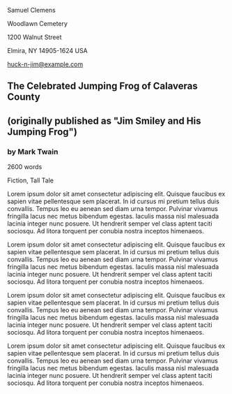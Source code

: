 <!--
Template: short story

- notice that I switched to dark mode for the on-screen version of this
  document. The PDF will be standard black on white.

-->

<style>
    /*
    @import url("https://toddwarner.io/pub/css/manuscript-css/manuscript.css");
    */
    @import url("../manuscript.css");
    :root {
        --m-marginalia: "Twain / Huck Finn / " counter(page);
    }
</style>

<div id="vpage" class="dark yellow">
<article id="manuscript">




[comment]: / "-------------------------- TITLE PAGE --------------------------"




<div class="m-page-header">                 <!-- page header (contact info) -->
<div class="m-contact">


Samuel Clemens

Woodlawn Cemetery

1200 Walnut Street

Elmira, NY 14905-1624 USA

huck-n-jim@example.com


</div>
</div> <!-- end m-page-header -->

<div class="m-title-header"> <!-- title header (title, byline, story facts) -->


# The Celebrated Jumping Frog of Calaveras County

## (originally published as "Jim Smiley and His Jumping Frog") 

### by Mark Twain


<div class="m-facts">


2600 words

Fiction, Tall Tale


</div>
</div> <!-- end m-title-header -->




[comment]: / "---------------------------- SCENES ----------------------------"




<section class="m-scene">


Lorem ipsum dolor sit amet consectetur adipiscing elit. Quisque faucibus ex
sapien vitae pellentesque sem placerat. In id cursus mi pretium tellus duis
convallis. Tempus leo eu aenean sed diam urna tempor. Pulvinar vivamus
fringilla lacus nec metus bibendum egestas. Iaculis massa nisl malesuada
lacinia integer nunc posuere. Ut hendrerit semper vel class aptent taciti
sociosqu. Ad litora torquent per conubia nostra inceptos himenaeos.

Lorem ipsum dolor sit amet consectetur adipiscing elit. Quisque faucibus ex
sapien vitae pellentesque sem placerat. In id cursus mi pretium tellus duis
convallis. Tempus leo eu aenean sed diam urna tempor. Pulvinar vivamus
fringilla lacus nec metus bibendum egestas. Iaculis massa nisl malesuada
lacinia integer nunc posuere. Ut hendrerit semper vel class aptent taciti
sociosqu. Ad litora torquent per conubia nostra inceptos himenaeos.


</section>
<section class="m-scene">


Lorem ipsum dolor sit amet consectetur adipiscing elit. Quisque faucibus ex
sapien vitae pellentesque sem placerat. In id cursus mi pretium tellus duis
convallis. Tempus leo eu aenean sed diam urna tempor. Pulvinar vivamus
fringilla lacus nec metus bibendum egestas. Iaculis massa nisl malesuada
lacinia integer nunc posuere. Ut hendrerit semper vel class aptent taciti
sociosqu. Ad litora torquent per conubia nostra inceptos himenaeos.

Lorem ipsum dolor sit amet consectetur adipiscing elit. Quisque faucibus ex
sapien vitae pellentesque sem placerat. In id cursus mi pretium tellus duis
convallis. Tempus leo eu aenean sed diam urna tempor. Pulvinar vivamus
fringilla lacus nec metus bibendum egestas. Iaculis massa nisl malesuada
lacinia integer nunc posuere. Ut hendrerit semper vel class aptent taciti
sociosqu. Ad litora torquent per conubia nostra inceptos himenaeos.


</section> <!--end last scene -->

</article></div> <!-- ----------------------------- end of manuscript ---- -->

